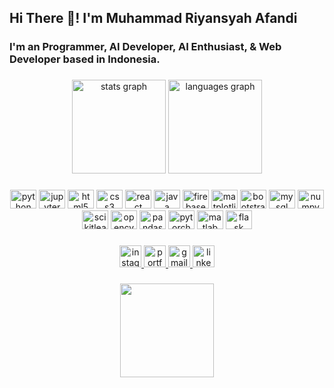 <h2 align="left">Hi There 👋! I'm Muhammad Riyansyah Afandi</h2>

###

<h3 align="left">I'm an Programmer, AI Developer, AI Enthusiast, & Web Developer based in Indonesia.</h3>

###

<div align="center">
  <img src="https://github-readme-stats.vercel.app/api?hide_title=false&hide_rank=false&show_icons=true&include_all_commits=true&count_private=true&disable_animations=false&theme=dracula&locale=en&hide_border=false&username=riansyah08" height="150" alt="stats graph"  />
  <img src="https://github-readme-stats.vercel.app/api/top-langs?locale=en&hide_title=false&layout=compact&card_width=320&langs_count=5&theme=dracula&hide_border=false&username=riansyah08" height="150" alt="languages graph"  />
</div>

###

<div align="center">
  <img src="https://cdn.jsdelivr.net/gh/devicons/devicon/icons/python/python-original.svg" height="30" width="42" alt="python logo"  />
  <img src="https://cdn.jsdelivr.net/gh/devicons/devicon/icons/jupyter/jupyter-original-wordmark.svg" height="30" width="42" alt="jupyter logo"  />
  <img src="https://cdn.jsdelivr.net/gh/devicons/devicon/icons/html5/html5-original.svg" height="30" width="42" alt="html5 logo"  />
  <img src="https://cdn.jsdelivr.net/gh/devicons/devicon/icons/css3/css3-original.svg" height="30" width="42" alt="css3 logo"  />
  <img src="https://cdn.jsdelivr.net/gh/devicons/devicon/icons/react/react-original.svg" height="30" width="42" alt="react logo"  />
  <img src="https://cdn.jsdelivr.net/gh/devicons/devicon/icons/java/java-original.svg" height="30" width="42" alt="java logo"  />
  <img src="https://cdn.jsdelivr.net/gh/devicons/devicon/icons/firebase/firebase-original-wordmark.svg" height="30" width="42" alt="firebase logo"  />
  <img src="https://cdn.jsdelivr.net/gh/devicons/devicon/icons/matplotlib/matplotlib-original-wordmark.svg" height="30" width="42" alt="matplotlib logo"  />
  <img src="https://cdn.jsdelivr.net/gh/devicons/devicon/icons/bootstrap/bootstrap-original.svg" height="30" width="42" alt="bootstrap logo"  />
  <img src="https://cdn.jsdelivr.net/gh/devicons/devicon/icons/mysql/mysql-original-wordmark.svg" height="30" width="42" alt="mysql logo"  />
  <img src="https://cdn.jsdelivr.net/gh/devicons/devicon/icons/numpy/numpy-original-wordmark.svg" height="30" width="42" alt="numpy logo"  />
  <img src="https://cdn.jsdelivr.net/gh/devicons/devicon/icons/scikitlearn/scikitlearn-original.svg" height="30" width="42" alt="scikitlearn logo"  />
  <img src="https://cdn.jsdelivr.net/gh/devicons/devicon/icons/opencv/opencv-original-wordmark.svg" height="30" width="42" alt="opencv logo"  />
  <img src="https://cdn.jsdelivr.net/gh/devicons/devicon/icons/pandas/pandas-original-wordmark.svg" height="30" width="42" alt="pandas logo"  />
  <img src="https://cdn.jsdelivr.net/gh/devicons/devicon/icons/pytorch/pytorch-original-wordmark.svg" height="30" width="42" alt="pytorch logo"  />
  <img src="https://cdn.jsdelivr.net/gh/devicons/devicon/icons/matlab/matlab-original.svg" height="30" width="42" alt="matlab logo"  />
  <img src="https://cdn.jsdelivr.net/gh/devicons/devicon/icons/flask/flask-original-wordmark.svg" height="30" width="42" alt="flask logo"  />
</div>

###

<div align="center">
  <a href="https://www.instagram.com/veloruins05" target="_blank">
    <img src="https://img.shields.io/static/v1?message=Instagram&logo=instagram&label=&color=E4405F&logoColor=white&labelColor=&style=for-the-badge" height="35" alt="instagram logo"  />
  </a>
  <a href="https://riyansyah.vercel.app/" target="_blank">
    <img src="https://img.shields.io/static/v1?message=Portfolio&logo=portfolio&label=&color=000080&logoColor=white&labelColor=&style=for-the-badge" height="35" alt="portfolio logo"  />
  </a>
  <a href="mailto:riyansyah.codes@gmail.com" target="_blank">
    <img src="https://img.shields.io/static/v1?message=Gmail&logo=gmail&label=&color=D14836&logoColor=white&labelColor=&style=for-the-badge" height="35" alt="gmail logo"  />
  </a>
  <a href="https://www.linkedin.com/in/muhammadriyansyahafandi/" target="_blank">
    <img src="https://img.shields.io/static/v1?message=LinkedIn&logo=linkedin&label=&color=0077B5&logoColor=white&labelColor=&style=for-the-badge" height="35" alt="linkedin logo"  />
  </a>
</div>

###
<div align="center">
  <img align="center" height="150" src="https://media1.tenor.com/m/kdGhq47IYS8AAAAd/naruto-dattebayo.gif"  />
</div>

